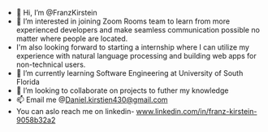 - 👋 Hi, I’m @FranzKirstein
- 👀 I’m interested in joining Zoom Rooms team to learn from more experienced developers and make seamless communication possible no matter where people are located.
- I'm also looking forward to starting a internship where I can utilize my experience with natural language processing and building web apps for non-technical users.
- 🌱 I’m currently learning Software Engineering at University of South Florida
- 💞️ I’m looking to collaborate on projects to futher my knowledge 
- 📫 Email me @Daniel.kirstien430@gmail.com
- You can aslo reach me on linkedin- www.linkedin.com/in/franz-kirstein-9058b32a2

<!---
FranzKirstein/FranzKirstein is a ✨ special ✨ repository because its `README.md` (this file) appears on your GitHub profile.
You can click the Preview link to take a look at your changes.
--->
